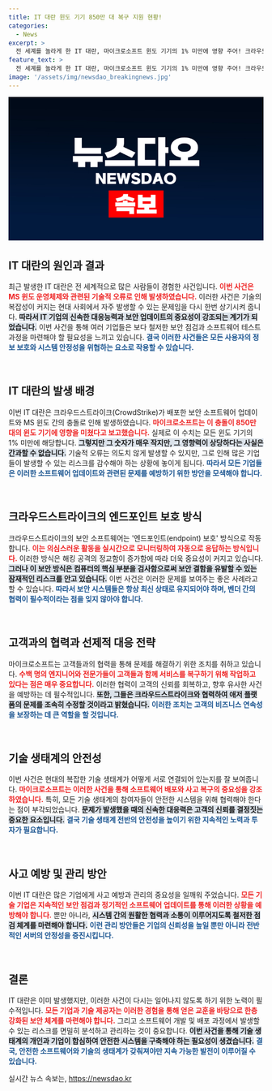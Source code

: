 ```yaml
---
title: IT 대란 윈도 기기 850만 대 복구 지원 현황!
categories:
  - News
excerpt: >
  전 세계를 놀라게 한 IT 대란, 마이크로소프트 윈도 기기의 1% 미만에 영향 주어! 크라우드스트라이크 보안 업데이트의 실수로 생긴 충격, 엔지니어들이 복구 작업에 나섰다! 클릭해 더 자세히 알아보세요!
feature_text: >
  전 세계를 놀라게 한 IT 대란, 마이크로소프트 윈도 기기의 1% 미만에 영향 주어! 크라우드스트라이크 보안 업데이트의 실수로 생긴 충격, 엔지니어들이 복구 작업에 나섰다! 클릭해 더 자세히 알아보세요!
image: '/assets/img/newsdao_breakingnews.jpg'
---
```


<p><img src="/assets/img/newsdao_breakingnews.jpg" alt="firstkoreanews 속보" /></p>

<h2 data-ke-size="size26">IT 대란의 원인과 결과</h2>

<p data-ke-size="size16">최근 발생한 IT 대란은 전 세계적으로 많은 사람들이 경험한 사건입니다. <b><span style="color: #ee2323;">이번 사건은 MS 윈도 운영체제와 관련된 기술적 오류로 인해 발생하였습니다.</span></b> 이러한 사건은 기술의 복잡성이 커지는 현대 사회에서 자주 발생할 수 있는 문제임을 다시 한번 상기시켜 줍니다. <b><span style="background-color: #21538527;">따라서 IT 기업의 신속한 대응능력과 보안 업데이트의 중요성이 강조되는 계기가 되었습니다.</span></b> 이번 사건을 통해 여러 기업들은 보다 철저한 보안 점검과 소프트웨어 테스트 과정을 마련해야 할 필요성을 느끼고 있습니다. <b><span style="color: #1a5490;">결국 이러한 사건들은 모든 사용자의 정보 보호와 시스템 안정성을 위협하는 요소로 작용할 수 있습니다.</span></b></p>

<p data-ke-size="size16">&nbsp;</p>

<h2 data-ke-size="size26">IT 대란의 발생 배경</h2>

<p data-ke-size="size16">이번 IT 대란은 크라우드스트라이크(CrowdStrike)가 배포한 보안 소프트웨어 업데이트와 MS 윈도 간의 충돌로 인해 발생하였습니다. <b><span style="color: #ee2323;">마이크로소프트는 이 충돌이 850만 대의 윈도 기기에 영향을 미쳤다고 보고했습니다.</span></b> 실제로 이 수치는 모든 윈도 기기의 1% 미만에 해당합니다. <b><span style="background-color: #21538527;">그렇지만 그 숫자가 매우 작지만, 그 영향력이 상당하다는 사실은 간과할 수 없습니다.</span></b> 기술적 오류는 의도치 않게 발생할 수 있지만, 그로 인해 많은 기업들이 발생할 수 있는 리스크를 감수해야 하는 상황에 놓이게 됩니다. <b><span style="color: #1a5490;">따라서 모든 기업들은 이러한 소프트웨어 업데이트와 관련된 문제를 예방하기 위한 방안을 모색해야 합니다.</span></b></p>

<p data-ke-size="size16">&nbsp;</p>

<h2 data-ke-size="size26">크라우드스트라이크의 엔드포인트 보호 방식</h2>

<p data-ke-size="size16">크라우드스트라이크의 보안 소프트웨어는 '엔드포인트(endpoint) 보호' 방식으로 작동합니다. <b><span style="color: #ee2323;">이는 의심스러운 활동을 실시간으로 모니터링하여 자동으로 응답하는 방식입니다.</span></b> 이러한 방식은 해킹 공격의 정교함이 증가함에 따라 더욱 중요성이 커지고 있습니다. <b><span style="background-color: #21538527;">그러나 이 보안 방식은 컴퓨터의 핵심 부분을 검사함으로써 보안 결함을 유발할 수 있는 잠재적인 리스크를 안고 있습니다.</span></b> 이번 사건은 이러한 문제를 보여주는 좋은 사례라고 할 수 있습니다. <b><span style="color: #1a5490;">따라서 보안 시스템들은 항상 최신 상태로 유지되어야 하며, 벤더 간의 협력이 필수적이라는 점을 잊지 않아야 합니다.</span></b></p>

<p data-ke-size="size16">&nbsp;</p>

<h2 data-ke-size="size26">고객과의 협력과 선제적 대응 전략</h2>

<p data-ke-size="size16">마이크로소프트는 고객들과의 협력을 통해 문제를 해결하기 위한 조치를 취하고 있습니다. <b><span style="color: #ee2323;">수백 명의 엔지니어와 전문가들이 고객들과 함께 서비스를 복구하기 위해 작업하고 있다는 점은 매우 중요합니다.</span></b> 이러한 협력이 고객의 신뢰를 회복하고, 향후 유사한 사건을 예방하는 데 필수적입니다. <b><span style="background-color: #21538527;">또한, 그들은 크라우드스트라이크와 협력하여 애저 플랫폼의 문제를 조속히 수정할 것이라고 밝혔습니다.</span></b> <b><span style="color: #1a5490;">이러한 조치는 고객의 비즈니스 연속성을 보장하는 데 큰 역할을 할 것입니다.</span></b></p>

<p data-ke-size="size16">&nbsp;</p>

<h2 data-ke-size="size26">기술 생태계의 안전성</h2>

<p data-ke-size="size16">이번 사건은 현대의 복잡한 기술 생태계가 어떻게 서로 연결되어 있는지를 잘 보여줍니다. <b><span style="color: #ee2323;">마이크로소프트는 이러한 사건을 통해 소프트웨어 배포와 사고 복구의 중요성을 강조하였습니다.</span></b> 특히, 모든 기술 생태계의 참여자들이 안전한 시스템을 위해 협력해야 한다는 점이 부각되었습니다. <b><span style="background-color: #21538527;">문제가 발생했을 때의 신속한 대응력은 고객의 신뢰를 결정짓는 중요한 요소입니다.</span></b> <b><span style="color: #1a5490;">결국 기술 생태계 전반의 안전성을 높이기 위한 지속적인 노력과 투자가 필요합니다.</span></b></p>

<p data-ke-size="size16">&nbsp;</p>

<h2 data-ke-size="size26">사고 예방 및 관리 방안</h2>

<p data-ke-size="size16">이번 IT 대란은 많은 기업에게 사고 예방과 관리의 중요성을 일깨워 주었습니다. <b><span style="color: #ee2323;">모든 기술 기업은 지속적인 보안 점검과 정기적인 소프트웨어 업데이트를 통해 이러한 상황을 예방해야 합니다.</span></b> 뿐만 아니라, <b><span style="background-color: #21538527;">시스템 간의 원활한 협력과 소통이 이루어지도록 철저한 점검 체계를 마련해야 합니다.</span></b> <b><span style="color: #1a5490;">이런 관리 방안들은 기업의 신뢰성을 높일 뿐만 아니라 전반적인 서버의 안정성을 증진시킵니다.</span></b></p>

<p data-ke-size="size16">&nbsp;</p>

<h2 data-ke-size="size26">결론</h2>

<p data-ke-size="size16">IT 대란은 이미 발생했지만, 이러한 사건이 다시는 일어나지 않도록 하기 위한 노력이 필수적입니다. <b><span style="color: #ee2323;">모든 기업과 기술 제공자는 이러한 경험을 통해 얻은 교훈을 바탕으로 한층 강화된 보안 체계를 마련해야 합니다.</span></b> 그리고 소프트웨어 개발 및 배포 과정에서 발생할 수 있는 리스크를 면밀히 분석하고 관리하는 것이 중요합니다. <b><span style="background-color: #21538527;">이번 사건을 통해 기술 생태계의 개인과 기업이 합심하여 안전한 시스템을 구축해야 하는 필요성이 생겼습니다.</span></b> <b><span style="color: #1a5490;">결국, 안전한 소프트웨어와 기술의 생태계가 갖춰져야만 지속 가능한 발전이 이루어질 수 있습니다.</span></b></p>
실시간 뉴스 속보는, <a href="https://newsdao.kr" rel="dofollow">https://newsdao.kr</a>


